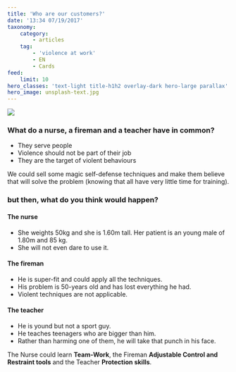 ```yaml
---
title: 'Who are our customers?'
date: '13:34 07/19/2017'
taxonomy:
    category:
        - articles
    tag:
        - 'violence at work'
        - EN
        - Cards
feed:
    limit: 10
hero_classes: 'text-light title-h1h2 overlay-dark hero-large parallax'
hero_image: unsplash-text.jpg
---
```


![](https://yoursafety.training/images/my-customers.jpg)
### **What do a nurse, a fireman and a teacher have in common?**

* They serve people
* Violence should not be part of their job
* They are the target of violent behaviours


We could sell some magic self-defense techniques and make them believe that will solve the problem (knowing that all have very little time for training).

### **but then, what do you think would happen?**  
  
#### The nurse
* She weights 50kg and she is 1.60m tall. Her patient is an young male of 1.80m and 85 kg.
* She will not even dare to use it.

#### The fireman
* He is super-fit and could apply all the techniques.
* His problem is 50-years old and has lost everything he had.
* Violent techniques are not applicable.

#### The teacher
* He is yound but not a sport guy.
* He teaches teenagers who are bigger than him.
* Rather than harming one of them, he will take that punch in his face.

The Nurse could learn **Team-Work**, the Fireman **Adjustable Control and Restraint tools** and the Teacher **Protection skills**.